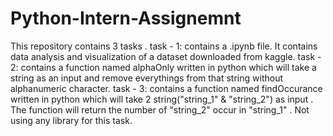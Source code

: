 # Python-Intern-Assignemnt
This repository contains 3 tasks .
task - 1: contains a .ipynb file. It contains data analysis and visualization of a dataset downloaded from kaggle. 
task - 2: contains a function named alphaOnly written in python which will take a string as an input and 
remove everythings from that string without alphanumeric character. 
task - 3: contains a function named findOccurance written in python which will take 2 string("string_1" & "string_2") as  input .
The function will return the number of "string_2"  occur  in  "string_1" .
Not using any library for this task.